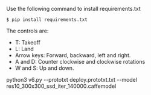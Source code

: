 Use the following command to install requirements.txt
```
$ pip install requirements.txt
```

The controls are:
- T: Takeoff
- L: Land
- Arrow keys: Forward, backward, left and right.
- A and D: Counter clockwise and clockwise rotations
- W and S: Up and down.

python3 v6.py --prototxt deploy.prototxt.txt --model res10_300x300_ssd_iter_140000.caffemodel
